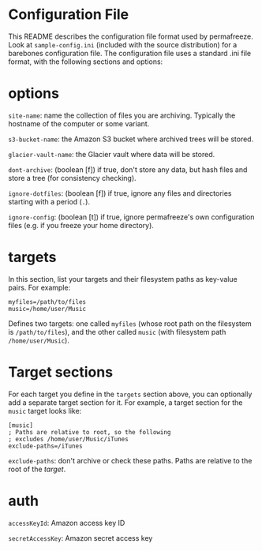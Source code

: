 Configuration File
==================

This README describes the configuration file format used by permafreeze. Look at `sample-config.ini` (included with the source distribution) for a barebones configuration file. The configuration file uses a standard .ini file format, with the following sections and options:

# options

`site-name`: name the collection of files you are archiving. Typically the hostname of the computer or some variant.

`s3-bucket-name`: the Amazon S3 bucket where archived trees will be stored.

`glacier-vault-name`: the Glacier vault where data will be stored.

`dont-archive`: (boolean [f]) if true, don't store any data, but hash files and store a tree (for consistency checking).

`ignore-dotfiles`: (boolean [f]) if true, ignore any files and directories starting with a period (`.`).

`ignore-config`: (boolean [t]) if true, ignore permafreeze's own configuration files (e.g. if you freeze your home directory).

# targets

In this section, list your targets and their filesystem paths as key-value pairs. For example:

~~~
myfiles=/path/to/files
music=/home/user/Music
~~~

Defines two targets: one called `myfiles` (whose root path on the filesystem is `/path/to/files`), and the other called `music` (with filesystem path `/home/user/Music`).

# Target sections

For each target you define in the `targets` section above, you can optionally add a separate target section for it. For example, a target section for the `music` target looks like:

~~~
[music]
; Paths are relative to root, so the following
; excludes /home/user/Music/iTunes
exclude-paths=/iTunes
~~~

`exclude-paths`: don't archive or check these paths. Paths are relative to the root of the *target*.

# auth

`accessKeyId`: Amazon access key ID

`secretAccessKey`: Amazon secret access key
